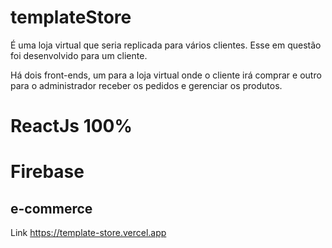 # templateStore
É uma loja virtual que seria replicada para vários clientes. 
Esse em questão foi desenvolvido para um cliente.

Há dois front-ends, um para a loja virtual onde o cliente irá comprar e outro para o administrador receber os pedidos e gerenciar os produtos.

# ReactJs 100%
# Firebase
## e-commerce


Link https://template-store.vercel.app
